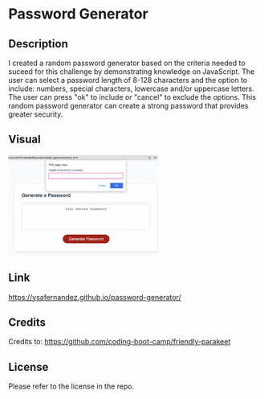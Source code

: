 # Password Generator 
## Description 
I created a random password generator based on the criteria needed to suceed for this challenge by demonstrating knowledge on JavaScript. The user can select a password length of 8-128 characters and the option to include: numbers, special characters, lowercase and/or uppercase letters. The user can press "ok" to include or "cancel" to exclude the options. This random password generator can create a strong password that provides greater security. 

## Visual 
<img src="./assets/css/images/screenshot.png" width="300" height="200">

## Link 
https://ysafernandez.github.io/password-generator/

## Credits
Credits to: https://github.com/coding-boot-camp/friendly-parakeet
## License 

Please refer to the license in the repo. 

